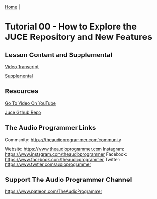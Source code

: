 [Home](../README.md) |

# Tutorial 00 - How to Explore the JUCE Repository and New Features

##  Lesson Content and Supplemental

[Video Transcript](./Transcript.md)

[Supplemental](./Supplemental.md)

## Resources
[Go To Video On YouTube](https://youtu.be/3GyQhLwb3J8)

[Juce Github Repo](https://github.com/juce-framework/JUCE)

## The Audio Programmer Links

Community:  https://theaudioprogrammer.com/community

Website: https://www.theaudioprogrammer.com
Instagram: https://www.instagram.com/theaudioprogrammer
Facebook: https://www.facebook.com/theaudioprogrammer
Twitter: https://www.twitter.com/audioprogrammer

## Support The Audio Programmer Channel

https://www.patreon.com/TheAudioProgrammer

